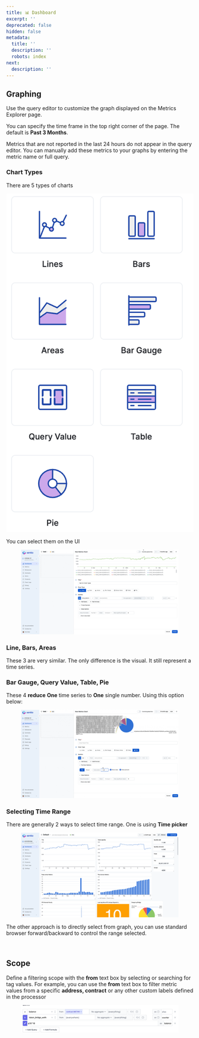 ```yaml
---
title: 📊 Dashboard
excerpt: ''
deprecated: false
hidden: false
metadata:
  title: ''
  description: ''
  robots: index
next:
  description: ''
---
```

## Graphing <a href="#graphing" id="graphing"></a>

Use the query editor to customize the graph displayed on the Metrics Explorer page.

You can specify the time frame in the top right corner of the page. The default is **Past 3 Months**.

Metrics that are not reported in the last 24 hours do not appear in the query editor. You can manually add these metrics to your graphs by entering the metric name or full query.

### Chart Types

There are 5 types of charts

![](<https://raw.githubusercontent.com/sentioxyz/docs/main/.gitbook/assets/image (5) (4).png>)

You can select them on the UI

<figure><img src="https://raw.githubusercontent.com/sentioxyz/docs/main/.gitbook/assets/charts.gif" alt=""><figcaption></figcaption></figure>

### Line, Bars, Areas

These 3 are very similar. The only difference is the visual. It still represent a time series.

### Bar Gauge, Query Value, Table, Pie

These 4 **reduce** **One** time series to **One** single number. Using this option below:

<figure><img src="https://raw.githubusercontent.com/sentioxyz/docs/main/.gitbook/assets/reduce.gif" alt=""><figcaption></figcaption></figure>

### Selecting Time Range

There are generally 2 ways to select time range. One is using **Time picker**

<figure><img src="https://raw.githubusercontent.com/sentioxyz/docs/main/.gitbook/assets/timepicker.gif" alt=""><figcaption></figcaption></figure>

The other approach is to directly select from graph, you can use standard browser forward/backward to control the range selected.

<figure><img src="https://raw.githubusercontent.com/sentioxyz/docs/main/.gitbook/assets/selecrange.gif" alt=""><figcaption></figcaption></figure>

## Scope <a href="#scope" id="scope"></a>

Define a filtering scope with the **from** text box by selecting or searching for tag values. For example, you can use the **from** text box to filter metric values from a specific **address, contract** or any other custom labels defined in the processor

<figure><img src="https://raw.githubusercontent.com/sentioxyz/docs/main/.gitbook/assets/image (26).png" alt=""><figcaption></figcaption></figure>